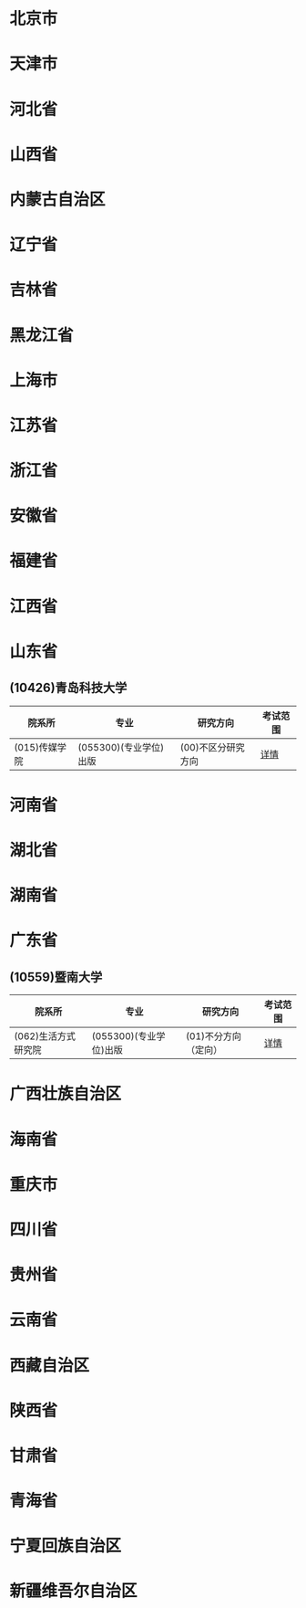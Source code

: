 # 北京市
# 天津市
# 河北省
# 山西省
# 内蒙古自治区
# 辽宁省
# 吉林省
# 黑龙江省
# 上海市
# 江苏省
# 浙江省
# 安徽省
# 福建省
# 江西省
# 山东省
## (10426)青岛科技大学
| 院系所   |  专业  |  研究方向  |   考试范围 |  
| - | - | - |  - |   
 | (015)传媒学院 | (055300)(专业学位)出版 | (00)不区分研究方向| [详情](https://yz.chsi.com.cn/zsml/kskm.jsp?id=1042621015055300002) |
# 河南省
# 湖北省
# 湖南省
# 广东省
## (10559)暨南大学
| 院系所   |  专业  |  研究方向  |   考试范围 |  
| - | - | - |  - |   
 | (062)生活方式研究院 | (055300)(专业学位)出版 | (01)不分方向（定向）| [详情](https://yz.chsi.com.cn/zsml/kskm.jsp?id=1055921062055300012) |
# 广西壮族自治区
# 海南省
# 重庆市
# 四川省
# 贵州省
# 云南省
# 西藏自治区
# 陕西省
# 甘肃省
# 青海省
# 宁夏回族自治区
# 新疆维吾尔自治区
